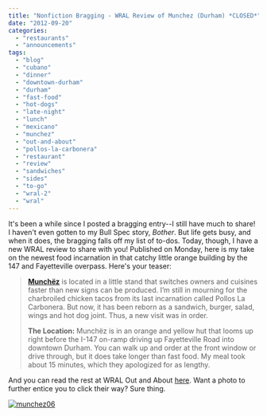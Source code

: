 ```yaml
---
title: "Nonfiction Bragging - WRAL Review of Munchez (Durham) *CLOSED*"
date: "2012-09-20"
categories:
  - "restaurants"
  - "announcements"
tags:
  - "blog"
  - "cubano"
  - "dinner"
  - "downtown-durham"
  - "durham"
  - "fast-food"
  - "hot-dogs"
  - "late-night"
  - "lunch"
  - "mexicano"
  - "munchez"
  - "out-and-about"
  - "pollos-la-carbonera"
  - "restaurant"
  - "review"
  - "sandwiches"
  - "sides"
  - "to-go"
  - "wral-2"
  - "wral"
---
```


It's been a while since I posted a bragging entry--I still have much to share! I haven't even gotten to my Bull Spec story, _Bother_. But life gets busy, and when it does, the bragging falls off my list of to-dos. Today, though, I have a new WRAL review to share with you! Published on Monday, here is my take on the newest food incarnation in that catchy little orange building by the 147 and Fayetteville overpass. Here's your teaser:

> **[Munchëz](http://www.wral.com/entertainment/out_and_about/venue/11502984/)** is located in a little stand that switches owners and cuisines faster than new signs can be produced. I’m still in mourning for the charbroiled chicken tacos from its last incarnation called Pollos La Carbonera. But now, it has been reborn as a sandwich, burger, salad, wings and hot dog joint. Thus, a new visit was in order.
>
> **The Location:** Munchëz is in an orange and yellow hut that looms up right before the I-147 on-ramp driving up Fayetteville Road into downtown Durham. You can walk up and order at the front window or drive through, but it does take longer than fast food. My meal took about 15 minutes, which they apologized for as lengthy.

And you can read the rest at WRAL Out and About [here](http://www.wral.com/entertainment/out_and_about/blogpost/11502997/ "Munchez Review"). Want a photo to further entice you to click their way? Sure thing.

[![](http://s3.amazonaws.com/thegourmez-wpmedia/2012/09/munchez06.jpg "munchez06")](http://s3.amazonaws.com/thegourmez-wpmedia/2012/09/munchez06.jpg)
